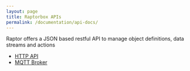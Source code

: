 ```yaml
---
layout: page
title: Raptorbox APIs
permalink: /documentation/api-docs/
---
```


Raptor offers a JSON based restful API to manage object definitions, data streams and actions

-   [HTTP API](/documentation/api-docs/http)
-   [MQTT Broker](/documentation/api-docs/mqtt)
